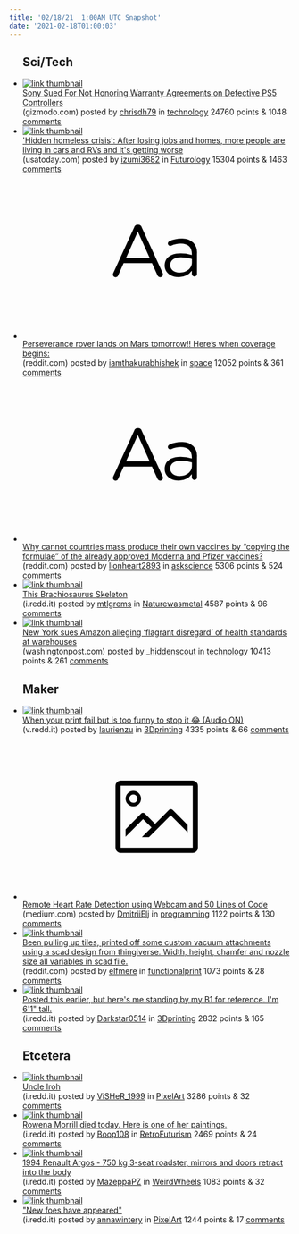 ```yaml
---
title: '02/18/21  1:00AM UTC Snapshot'
date: '2021-02-18T01:00:03'
---
```

<ul>
<h2>Sci/Tech</h2>

<li><a href='https://gizmodo.com/sony-sued-for-not-honoring-warranty-agreements-on-defec-1846284638'><img src='https://b.thumbs.redditmedia.com/Jy2EnSbqn6TDFwRyC8_4DrGQP1fZYQ3MUctUdCoFRrQ.jpg' alt='link thumbnail'></a><div><div class='linkTitle'><a href='https://gizmodo.com/sony-sued-for-not-honoring-warranty-agreements-on-defec-1846284638'>Sony Sued For Not Honoring Warranty Agreements on Defective PS5 Controllers</a></div>(gizmodo.com) posted by <a href='https://www.reddit.com/user/chrisdh79'>chrisdh79</a> in <a href='https://www.reddit.com/r/technology'>technology</a> 24760 points & 1048 <a href='https://www.reddit.com/r/technology/comments/lluh7t/sony_sued_for_not_honoring_warranty_agreements_on/'>comments</a></div></li>

<li><a href='https://www.usatoday.com/story/money/2021/02/12/covid-unemployment-layoffs-foreclosure-eviction-homeless-car-rv/6713901002/'><img src='https://b.thumbs.redditmedia.com/9OkGqPkEzdAIHTuhhS5KdWKXg41YszoOR_2I70FnYTQ.jpg' alt='link thumbnail'></a><div><div class='linkTitle'><a href='https://www.usatoday.com/story/money/2021/02/12/covid-unemployment-layoffs-foreclosure-eviction-homeless-car-rv/6713901002/'>'Hidden homeless crisis': After losing jobs and homes, more people are living in cars and RVs and it's getting worse</a></div>(usatoday.com) posted by <a href='https://www.reddit.com/user/izumi3682'>izumi3682</a> in <a href='https://www.reddit.com/r/Futurology'>Futurology</a> 15304 points & 1463 <a href='https://www.reddit.com/r/Futurology/comments/llkiak/hidden_homeless_crisis_after_losing_jobs_and/'>comments</a></div></li>

<li><a href='https://www.reddit.com/r/space/comments/llvw9n/perseverance_rover_lands_on_mars_tomorrow_heres/'><svg version='1.1' viewBox='-34 -12 104 64' preserveAspectRatio='xMidYMid slice' xmlns='http://www.w3.org/2000/svg' xmlns:xlink='http://www.w3.org/1999/xlink'>
    <title>text link thumbnail</title>
    <path d='M12.19,8.84a1.45,1.45,0,0,0-1.4-1h-.12a1.46,1.46,0,0,0-1.42,1L1.14,26.56a1.29,1.29,0,0,0-.14.59,1,1,0,0,0,1,1,1.12,1.12,0,0,0,1.08-.77l2.08-4.65h11l2.08,4.59a1.24,1.24,0,0,0,1.12.83,1.08,1.08,0,0,0,1.08-1.08,1.64,1.64,0,0,0-.14-.57ZM6.08,20.71l4.59-10.22,4.6,10.22Z'>
    </path>
    <path d='M32.24,14.78A6.35,6.35,0,0,0,27.6,13.2a11.36,11.36,0,0,0-4.7,1,1,1,0,0,0-.58.89,1,1,0,0,0,.94.92,1.23,1.23,0,0,0,.39-.08,8.87,8.87,0,0,1,3.72-.81c2.7,0,4.28,1.33,4.28,3.92v.5a15.29,15.29,0,0,0-4.42-.61c-3.64,0-6.14,1.61-6.14,4.64v.05c0,2.95,2.7,4.48,5.37,4.48a6.29,6.29,0,0,0,5.19-2.48V26.9a1,1,0,0,0,1,1,1,1,0,0,0,1-1.06V19A5.71,5.71,0,0,0,32.24,14.78Zm-.56,7.7c0,2.28-2.17,3.89-4.81,3.89-1.94,0-3.61-1.06-3.61-2.86v-.06c0-1.8,1.5-3,4.2-3a15.2,15.2,0,0,1,4.22.61Z'>
    </path>
    </svg></a><div><div class='linkTitle'><a href='https://www.reddit.com/r/space/comments/llvw9n/perseverance_rover_lands_on_mars_tomorrow_heres/'>Perseverance rover lands on Mars tomorrow!! Here’s when coverage begins:</a></div>(reddit.com) posted by <a href='https://www.reddit.com/user/iamthakurabhishek'>iamthakurabhishek</a> in <a href='https://www.reddit.com/r/space'>space</a> 12052 points & 361 <a href='https://www.reddit.com/r/space/comments/llvw9n/perseverance_rover_lands_on_mars_tomorrow_heres/'>comments</a></div></li>

<li><a href='https://www.reddit.com/r/askscience/comments/llm7gd/why_cannot_countries_mass_produce_their_own/'><svg version='1.1' viewBox='-34 -12 104 64' preserveAspectRatio='xMidYMid slice' xmlns='http://www.w3.org/2000/svg' xmlns:xlink='http://www.w3.org/1999/xlink'>
    <title>text link thumbnail</title>
    <path d='M12.19,8.84a1.45,1.45,0,0,0-1.4-1h-.12a1.46,1.46,0,0,0-1.42,1L1.14,26.56a1.29,1.29,0,0,0-.14.59,1,1,0,0,0,1,1,1.12,1.12,0,0,0,1.08-.77l2.08-4.65h11l2.08,4.59a1.24,1.24,0,0,0,1.12.83,1.08,1.08,0,0,0,1.08-1.08,1.64,1.64,0,0,0-.14-.57ZM6.08,20.71l4.59-10.22,4.6,10.22Z'>
    </path>
    <path d='M32.24,14.78A6.35,6.35,0,0,0,27.6,13.2a11.36,11.36,0,0,0-4.7,1,1,1,0,0,0-.58.89,1,1,0,0,0,.94.92,1.23,1.23,0,0,0,.39-.08,8.87,8.87,0,0,1,3.72-.81c2.7,0,4.28,1.33,4.28,3.92v.5a15.29,15.29,0,0,0-4.42-.61c-3.64,0-6.14,1.61-6.14,4.64v.05c0,2.95,2.7,4.48,5.37,4.48a6.29,6.29,0,0,0,5.19-2.48V26.9a1,1,0,0,0,1,1,1,1,0,0,0,1-1.06V19A5.71,5.71,0,0,0,32.24,14.78Zm-.56,7.7c0,2.28-2.17,3.89-4.81,3.89-1.94,0-3.61-1.06-3.61-2.86v-.06c0-1.8,1.5-3,4.2-3a15.2,15.2,0,0,1,4.22.61Z'>
    </path>
    </svg></a><div><div class='linkTitle'><a href='https://www.reddit.com/r/askscience/comments/llm7gd/why_cannot_countries_mass_produce_their_own/'>Why cannot countries mass produce their own vaccines by “copying the formulae” of the already approved Moderna and Pfizer vaccines?</a></div>(reddit.com) posted by <a href='https://www.reddit.com/user/lionheart2893'>lionheart2893</a> in <a href='https://www.reddit.com/r/askscience'>askscience</a> 5306 points & 524 <a href='https://www.reddit.com/r/askscience/comments/llm7gd/why_cannot_countries_mass_produce_their_own/'>comments</a></div></li>

<li><a href='https://i.redd.it/wx70isbk21i61.jpg'><img src='https://b.thumbs.redditmedia.com/VvWyy5mEOyqwSZipQxFKaKuSyVsAkOvqe0gzVTN2oVA.jpg' alt='link thumbnail'></a><div><div class='linkTitle'><a href='https://i.redd.it/wx70isbk21i61.jpg'>This Brachiosaurus Skeleton</a></div>(i.redd.it) posted by <a href='https://www.reddit.com/user/mtlgrems'>mtlgrems</a> in <a href='https://www.reddit.com/r/Naturewasmetal'>Naturewasmetal</a> 4587 points & 96 <a href='https://www.reddit.com/r/Naturewasmetal/comments/llsyrx/this_brachiosaurus_skeleton/'>comments</a></div></li>

<li><a href='https://www.washingtonpost.com/technology/2021/02/16/amazon-new-york-suit/'><img src='https://b.thumbs.redditmedia.com/IJkC-L92sRWfT613AWwSPYVMtenZUy48vxcHvJ1exug.jpg' alt='link thumbnail'></a><div><div class='linkTitle'><a href='https://www.washingtonpost.com/technology/2021/02/16/amazon-new-york-suit/'>New York sues Amazon alleging ‘flagrant disregard’ of health standards at warehouses</a></div>(washingtonpost.com) posted by <a href='https://www.reddit.com/user/_hiddenscout'>_hiddenscout</a> in <a href='https://www.reddit.com/r/technology'>technology</a> 10413 points & 261 <a href='https://www.reddit.com/r/technology/comments/llvnin/new_york_sues_amazon_alleging_flagrant_disregard/'>comments</a></div></li>

<h2>Maker</h2>

<li><a href='https://v.redd.it/rm0dx222x2i61'><img src='https://b.thumbs.redditmedia.com/wc9lmxN7d61NKXcatm6Es1ek_Fz50Q2dLzPM9DCdUAQ.jpg' alt='link thumbnail'></a><div><div class='linkTitle'><a href='https://v.redd.it/rm0dx222x2i61'>When your print fail but is too funny to stop it 😂 (Audio ON)</a></div>(v.redd.it) posted by <a href='https://www.reddit.com/user/laurienzu'>laurienzu</a> in <a href='https://www.reddit.com/r/3Dprinting'>3Dprinting</a> 4335 points & 66 <a href='https://www.reddit.com/r/3Dprinting/comments/lm0uf7/when_your_print_fail_but_is_too_funny_to_stop_it/'>comments</a></div></li>

<li><a href='https://medium.com/dev-genius/remote-heart-rate-detection-using-webcam-and-50-lines-of-code-2326f6431149'><svg version='1.1' viewBox='-34 -14 104 64' preserveAspectRatio='xMidYMid meet' xmlns='http://www.w3.org/2000/svg' xmlns:xlink='http://www.w3.org/1999/xlink'>
    <title>link thumbnail</title>
    <path d='M32,4H4A2,2,0,0,0,2,6V30a2,2,0,0,0,2,2H32a2,2,0,0,0,2-2V6A2,2,0,0,0,32,4ZM4,30V6H32V30Z'></path>
    <path d='M8.92,14a3,3,0,1,0-3-3A3,3,0,0,0,8.92,14Zm0-4.6A1.6,1.6,0,1,1,7.33,11,1.6,1.6,0,0,1,8.92,9.41Z'></path>
    <path d='M22.78,15.37l-5.4,5.4-4-4a1,1,0,0,0-1.41,0L5.92,22.9v2.83l6.79-6.79L16,22.18l-3.75,3.75H15l8.45-8.45L30,24V21.18l-5.81-5.81A1,1,0,0,0,22.78,15.37Z'></path>
    </svg></a><div><div class='linkTitle'><a href='https://medium.com/dev-genius/remote-heart-rate-detection-using-webcam-and-50-lines-of-code-2326f6431149'>Remote Heart Rate Detection using Webcam and 50 Lines of Code</a></div>(medium.com) posted by <a href='https://www.reddit.com/user/DmitriiElj'>DmitriiElj</a> in <a href='https://www.reddit.com/r/programming'>programming</a> 1122 points & 130 <a href='https://www.reddit.com/r/programming/comments/llnv93/remote_heart_rate_detection_using_webcam_and_50/'>comments</a></div></li>

<li><a href='https://www.reddit.com/gallery/llukqi'><img src='https://b.thumbs.redditmedia.com/tDotsnApQEEPafTsgulkwlH_FAiP2mK0Ej3jJA9obyA.jpg' alt='link thumbnail'></a><div><div class='linkTitle'><a href='https://www.reddit.com/gallery/llukqi'>Been pulling up tiles, printed off some custom vacuum attachments using a scad design from thingiverse. Width, height, chamfer and nozzle size all variables in scad file.</a></div>(reddit.com) posted by <a href='https://www.reddit.com/user/elfmere'>elfmere</a> in <a href='https://www.reddit.com/r/functionalprint'>functionalprint</a> 1073 points & 28 <a href='https://www.reddit.com/r/functionalprint/comments/llukqi/been_pulling_up_tiles_printed_off_some_custom/'>comments</a></div></li>

<li><a href='https://i.redd.it/idkxu6fphyh61.jpg'><img src='https://b.thumbs.redditmedia.com/dXSPpw_cVXtVleWOMAZHpRFLelf7D1731wue7mP-vLg.jpg' alt='link thumbnail'></a><div><div class='linkTitle'><a href='https://i.redd.it/idkxu6fphyh61.jpg'>Posted this earlier, but here's me standing by my B1 for reference. I'm 6'1" tall.</a></div>(i.redd.it) posted by <a href='https://www.reddit.com/user/Darkstar0514'>Darkstar0514</a> in <a href='https://www.reddit.com/r/3Dprinting'>3Dprinting</a> 2832 points & 165 <a href='https://www.reddit.com/r/3Dprinting/comments/llkucn/posted_this_earlier_but_heres_me_standing_by_my/'>comments</a></div></li>

<h2>Etcetera</h2>

<li><a href='https://i.redd.it/e4se93rqu0i61.png'><img src='https://b.thumbs.redditmedia.com/szf1vcFxG3wi1-vRCCUn-6DSdvc1zs4Pi-AoVIMAlwc.jpg' alt='link thumbnail'></a><div><div class='linkTitle'><a href='https://i.redd.it/e4se93rqu0i61.png'>Uncle Iroh</a></div>(i.redd.it) posted by <a href='https://www.reddit.com/user/ViSHeR_1999'>ViSHeR_1999</a> in <a href='https://www.reddit.com/r/PixelArt'>PixelArt</a> 3286 points & 32 <a href='https://www.reddit.com/r/PixelArt/comments/lls9o6/uncle_iroh/'>comments</a></div></li>

<li><a href='https://i.redd.it/1cujkj5m72i61.jpg'><img src='https://b.thumbs.redditmedia.com/TtRDwa7OKod8smaRkQv8411154Sjbqb9y4SQ7QVQmuU.jpg' alt='link thumbnail'></a><div><div class='linkTitle'><a href='https://i.redd.it/1cujkj5m72i61.jpg'>Rowena Morrill died today. Here is one of her paintings.</a></div>(i.redd.it) posted by <a href='https://www.reddit.com/user/Boop108'>Boop108</a> in <a href='https://www.reddit.com/r/RetroFuturism'>RetroFuturism</a> 2469 points & 24 <a href='https://www.reddit.com/r/RetroFuturism/comments/llxhsr/rowena_morrill_died_today_here_is_one_of_her/'>comments</a></div></li>

<li><a href='https://i.redd.it/6pbk606n12i61.jpg'><img src='https://b.thumbs.redditmedia.com/rpYNvriaMbYQAmJeGu6v78i9M3tGvFv5mcAlS7AR8Yc.jpg' alt='link thumbnail'></a><div><div class='linkTitle'><a href='https://i.redd.it/6pbk606n12i61.jpg'>1994 Renault Argos - 750 kg 3-seat roadster, mirrors and doors retract into the body</a></div>(i.redd.it) posted by <a href='https://www.reddit.com/user/MazeppaPZ'>MazeppaPZ</a> in <a href='https://www.reddit.com/r/WeirdWheels'>WeirdWheels</a> 1083 points & 32 <a href='https://www.reddit.com/r/WeirdWheels/comments/llwspd/1994_renault_argos_750_kg_3seat_roadster_mirrors/'>comments</a></div></li>

<li><a href='https://i.redd.it/zc6ubu9oh1i61.png'><img src='https://b.thumbs.redditmedia.com/UIb9iPa4JWZW_jSY7WR6fgcJBFDG_CuI8ON9tm0gTuM.jpg' alt='link thumbnail'></a><div><div class='linkTitle'><a href='https://i.redd.it/zc6ubu9oh1i61.png'>"New foes have appeared"</a></div>(i.redd.it) posted by <a href='https://www.reddit.com/user/annawintery'>annawintery</a> in <a href='https://www.reddit.com/r/PixelArt'>PixelArt</a> 1244 points & 17 <a href='https://www.reddit.com/r/PixelArt/comments/llugd0/new_foes_have_appeared/'>comments</a></div></li>

</ul>
